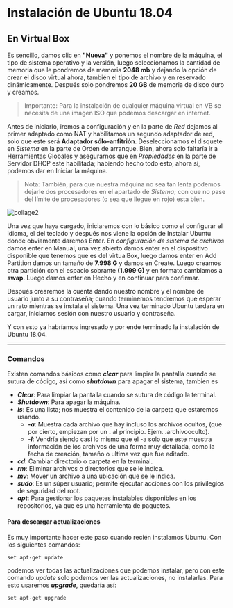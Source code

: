 # Instalación de Ubuntu 18.04

## En Virtual Box

Es sencillo, damos clic en **"Nueva"** y ponemos el nombre de la máquina, el tipo de sistema operativo y la versión, luego seleccionamos la cantidad de memoria que le pondremos de memoria **2048 mb** y dejando la opción de crear el disco virtual ahora, también el tipo de archivo y en reservado dinámicamente. Después solo pondremos **20 GB** de memoria de disco duro y creamos.

> Importante: Para la instalación de cualquier máquina virtual en VB se necesita de una imagen ISO que podemos descargar en internet.

Antes de iniciarlo, iremos a configuración y en la parte de *Red* dejamos al primer adaptado como NAT y habilitamos un segundo adaptador de red, solo que este será **Adaptador sólo-anfitrión**. Deseleccionamos el disquete en *Sistema* en la parte de Orden de arranque. Bien, ahora solo faltaría ir a Herramientas Globales y asegurarnos que en *Propiedades* en la parte de Servidor DHCP este habilitada; habiendo hecho todo esto, ahora sí, podemos dar en Iniciar la máquina.

> Nota: También, para que nuestra máquina no sea tan lenta podemos dejarle dos procesadores en el apartado de *Sistema*; con que no pase del límite de procesadores (o sea que llegue en rojo) esta bien.

![collage2](C:\Users\Particular\Documents\aplicaciones\ubuntu\collage2.jpg)

Una vez que haya cargado, iniciaremos con lo básico como el configurar el idioma, el del teclado y después nos viene la opción de Instalar Ubuntu donde obviamente daremos Enter. En *configuración de sistema de archivos* damos enter en Manual, una vez abierto damos enter en el dispositivo disponible que tenemos que es del virtualBox, luego damos enter en Add Partition damos un tamaño de **7.998 G** y damos en Create. Luego creamos otra partición con el espacio sobrante **(1.999 G)** y en formato cambiamos a **swap**. Luego damos enter en Hecho y en continuar para confirmar.

Después crearemos la cuenta dando nuestro nombre y el nombre de usuario junto a su contraseña; cuando terminemos tendremos que esperar un rato mientras se instala el sistema. Una vez terminado Ubuntu tardara en cargar, iniciamos sesión con nuestro usuario y contraseña.

Y con esto ya habríamos ingresado y por ende terminado la instalación de Ubuntu 18.04.

------

### Comandos

Existen comandos básicos como **_clear_** para limpiar la pantalla cuando se sutura de código, así como **_shutdown_** para apagar el sistema, tambien es

- **_Clear_**: Para limpiar la pantalla cuando se sutura de código la terminal.
- **_Shutdown_**: Para apagar la máquina.
- **_ls_**: Es una lista; nos muestra el contenido de la carpeta que estaremos usando.
  - **_-a_**: Muestra cada archivo que hay incluso los archivos ocultos, (que por cierto, empiezan por un **.** al principio. Ejem. .archivooculto).
  - **_-l_**: Vendría siendo casi lo mismo que el -a solo que este muestra información de los archivos de una forma muy detallada, como la fecha de creación, tamaño o ultima vez que fue editado.
- **_cd_**: Cambiar directorio o carpeta en la terminal.
- **_rm_**: Eliminar archivos o directorios que se le indica.
- **_mv_**: Mover un archivo a una ubicación que se le indica.
- **_sudo_**: Es un súper usuario; permite ejecutar acciones con los privilegios de seguridad del root.
- **_apt_**: Para gestionar los paquetes instalables disponibles en los repositorios, ya que es una herramienta de paquetes.

#### Para descargar actualizaciones

Es muy importante hacer este paso cuando recién instalamos Ubuntu. Con los siguientes comandos:

```
set apt-get update
```

podemos ver todas las actualizaciones que podemos instalar, pero con este comando _update_ solo podemos ver las actualizaciones, no instalarlas. Para esto usaremos **_upgrade_**, quedaría así:

```
set apt-get upgrade
```


